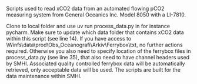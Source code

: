 Scripts used to read xCO2 data from an automated flowing pCO2 measuring system from General Oceanics Inc. Model 8050 with a LI-7810.

Clone to local folder and use uv run process_data.py in for instance pycharm. Make sure to update which data folder that contains xCO2 data within this script (see line 14). If you have access to \\Winfs\data\prod\Obs_Oceanografi\Arkiv\Ferrybox\txt, no further actions required. Otherwise you also need to specify location of the ferrybox files in process_data.py (see line 35), that also need to have channel headers used by SMHI. Associated quality controlled ferrybox data will be automatically retrieved, only acceptable data will be used. The scripts are built for the data maintenance within SMHI.
